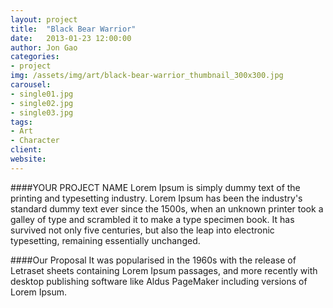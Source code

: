 ```yaml
---
layout: project
title:  "Black Bear Warrior"
date:   2013-01-23 12:00:00
author: Jon Gao
categories:
- project
img: /assets/img/art/black-bear-warrior_thumbnail_300x300.jpg
carousel:
- single01.jpg
- single02.jpg
- single03.jpg
tags:
- Art
- Character
client: 
website: 
---
```

####YOUR PROJECT NAME
Lorem Ipsum is simply dummy text of the printing and typesetting industry. Lorem Ipsum has been the industry's standard dummy text ever since the 1500s, when an unknown printer took a galley of type and scrambled it to make a type specimen book. It has survived not only five centuries, but also the leap into electronic typesetting, remaining essentially unchanged.

####Our Proposal
It was popularised in the 1960s with the release of Letraset sheets containing Lorem Ipsum passages, and more recently with desktop publishing software like Aldus PageMaker including versions of Lorem Ipsum.
